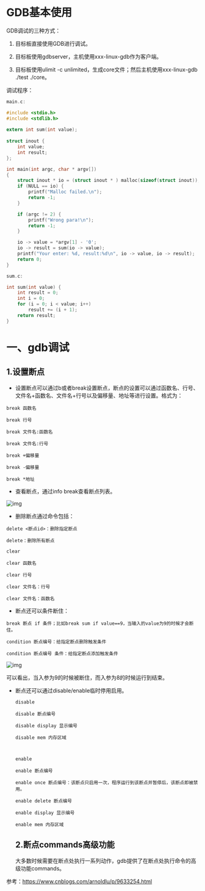 # GDB基本使用

GDB调试的三种方式：

1. 目标板直接使用GDB进行调试。

2. 目标板使用gdbserver，主机使用xxx-linux-gdb作为客户端。

3. 目标板使用ulimit -c unlimited，生成core文件；然后主机使用xxx-linux-gdb ./test ./core。



调试程序：

```c
main.c:

#include <stdio.h>
#include <stdlib.h>
 
extern int sum(int value);
 
struct inout {
    int value;
    int result;
};

int main(int argc, char * argv[])
{
    struct inout * io = (struct inout * ) malloc(sizeof(struct inout));
    if (NULL == io) {
        printf("Malloc failed.\n");
        return -1;
    }

    if (argc != 2) {
        printf("Wrong para!\n");
        return -1;
    }

    io -> value = *argv[1] - '0';
    io -> result = sum(io -> value);
    printf("Your enter: %d, result:%d\n", io -> value, io -> result);
    return 0;
}

sum.c:

int sum(int value) {
    int result = 0;
    int i = 0;
    for (i = 0; i < value; i++)
        result += (i + 1);
    return result;
}
```



# 一、gdb调试

## 1.设置断点

- 设置断点可以通过b或者break设置断点，断点的设置可以通过函数名、行号、文件名+函数名、文件名+行号以及偏移量、地址等进行设置。格式为：

```
break 函数名

break 行号

break 文件名:函数名

break 文件名:行号

break +偏移量

break -偏移量

break *地址
```

- 查看断点，通过info break查看断点列表。

![img](https://img2018.cnblogs.com/blog/1083701/201809/1083701-20180920085853505-389571840.png)

- 删除断点通过命令包括：

```
delete <断点id>：删除指定断点

delete：删除所有断点

clear

clear 函数名

clear 行号

clear 文件名：行号

clear 文件名：函数名
```

- 断点还可以条件断住：

```
break 断点 if 条件；比如break sum if value==9，当输入的value为9的时候才会断住。

condition 断点编号：给指定断点删除触发条件

condition 断点编号 条件：给指定断点添加触发条件
```

![img](https://img2018.cnblogs.com/blog/1083701/201809/1083701-20180920090216497-1116462691.png)

可以看出，当入参为9的时候被断住，而入参为8的时候运行到结束。

- 断点还可以通过disable/enable临时停用启用。

  ```
  disable
  
  disable 断点编号
  
  disable display 显示编号
  
  disable mem 内存区域
  
   
  
  enable
  
  enable 断点编号
  
  enable once 断点编号：该断点只启用一次，程序运行到该断点并暂停后，该断点即被禁用。
  
  enable delete 断点编号
  
  enable display 显示编号
  
  enable mem 内存区域
  ```

  ## 2.断点commands高级功能

  大多数时候需要在断点处执行一系列动作，gdb提供了在断点处执行命令的高级功能commands。

  



参考：https://www.cnblogs.com/arnoldlu/p/9633254.html

